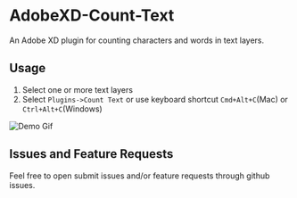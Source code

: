 # AdobeXD-Count-Text
An Adobe XD plugin for counting characters and words in text layers.

## Usage

1. Select one or more text layers
2. Select `Plugins->Count Text` or use keyboard shortcut `Cmd+Alt+C`(Mac) or `Ctrl+Alt+C`(Windows)

![Demo Gif](countTextDemo.gif)



## Issues and Feature Requests

Feel free to open submit issues and/or feature requests through github issues.
